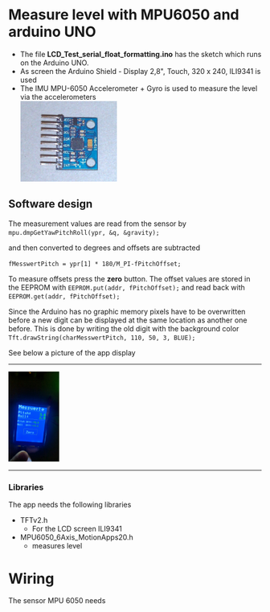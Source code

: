 # Measure level with MPU6050 and arduino UNO

- The file **LCD_Test_serial_float_formatting.ino** has the sketch which runs on the Arduino UNO.  
- As screen the Arduino Shield - Display 2,8", Touch, 320 x 240, ILI9341 is used
- The IMU MPU-6050 Accelerometer + Gyro is used to measure the level via the accelerometers  
   <img src="images/MPU6050.jpeg" width="40%" height="40%">


## Software design

The measurement values are read from the sensor by
`mpu.dmpGetYawPitchRoll(ypr, &q, &gravity);`

and then converted to degrees and offsets are subtracted

`fMesswertPitch = ypr[1] * 180/M_PI-fPitchOffset;`

To measure offsets press the **zero** button. The offset values are stored in the EEPROM with `EEPROM.put(addr, fPitchOffset);` and read back with `EEPROM.get(addr, fPitchOffset);`

Since the Arduino has no graphic memory pixels have to be overwritten before a new digit can be displayed at the same location as another one before. This is done by writing the old digit with the background color `Tft.drawString(charMesswertPitch, 110, 50, 3, BLUE);`

See below a picture of the app display

---
  

   <img src="images/LevelMeasure.png" width="20%" height="20%">

---

### Libraries

The app needs the following libraries

- TFTv2.h
    - For the LCD screen ILI9341
- MPU6050_6Axis_MotionApps20.h
    - measures level


# Wiring

The sensor MPU 6050 needs 
